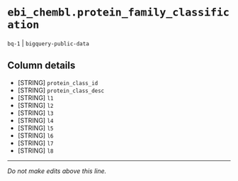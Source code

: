 # `ebi_chembl.protein_family_classification`
`bq-1` | `bigquery-public-data`

## Column details
* [STRING]    `protein_class_id`
* [STRING]    `protein_class_desc`
* [STRING]    `l1`
* [STRING]    `l2`
* [STRING]    `l3`
* [STRING]    `l4`
* [STRING]    `l5`
* [STRING]    `l6`
* [STRING]    `l7`
* [STRING]    `l8`

-------------------------------------------------------------------------------
*Do not make edits above this line.*
